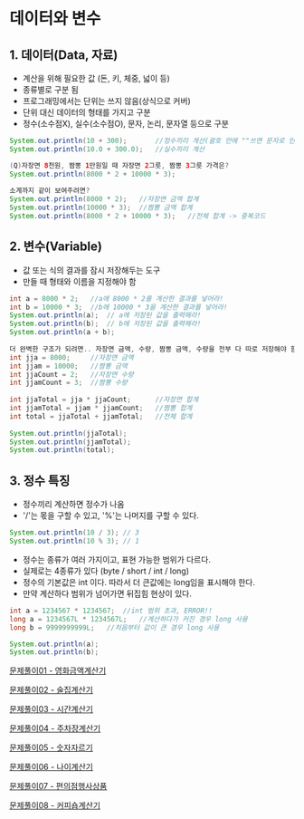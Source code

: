# 데이터와 변수
  
## 1. 데이터(Data, 자료)
- 계산을 위해 필요한 값 (돈, 키, 체중, 넓이 등)
- 종류별로 구분 됨
- 프로그래밍에서는 단위는 쓰지 않음(상식으로 커버)
- 단위 대신 데이터의 형태를 가지고 구분
- 정수(소수점X), 실수(소수점O), 문자, 논리, 문자열 등으로 구분

```java
System.out.println(10 + 300);		//정수끼리 계산(괄호 안에 ""쓰면 문자로 인식)
System.out.println(10.0 + 300.0);	//실수끼리 계산

(Q)자장면 8천원, 짬뽕 1만원일 때 자장면 2그릇, 짬뽕 3그릇 가격은?
System.out.println(8000 * 2 + 10000 * 3);
		
소계까지 같이 보여주려면?
System.out.println(8000 * 2);	//자장면 금액 합계
System.out.println(10000 * 3);	//짬뽕 금액 합계
System.out.println(8000 * 2 + 10000 * 3);	//전체 합계 -> 중복코드
```

## 2. 변수(Variable)
- 값 또는 식의 결과를 잠시 저장해두는 도구
- 만들 때 형태와 이름을 지정해야 함

```java
int a = 8000 * 2;	//a에 8000 * 2를 계산한 결과를 넣어라!
int b = 10000 * 3;	//b에 10000 * 3을 계산한 결과를 넣어라!
System.out.println(a);	// a에 저장된 값을 출력해라!
System.out.println(b);	// b에 저장된 값을 출력해라!
System.out.println(a + b);
		
더 완벽한 구조가 되려면.. 자장면 금액, 수량, 짬뽕 금액, 수량을 전부 다 따로 저장해야 함
int jja = 8000;		//자장면 금액
int jjam = 10000;	//짬뽕 금액
int jjaCount = 2;	//자장면 수량
int jjamCount = 3;	//짬뽕 수량	
		
int jjaTotal = jja * jjaCount;		//자장면 합계
int jjamTotal = jjam * jjamCount;	//짬뽕 합계
int total = jjaTotal + jjamTotal;	//전체 합계	
		
System.out.println(jjaTotal);
System.out.println(jjamTotal);
System.out.println(total);
```

## 3. 정수 특징
- 정수끼리 계산하면 정수가 나옴
- '/'는 몫을 구할 수 있고, '%'는 나머지를 구할 수 있다.

```java
System.out.println(10 / 3);	// 3
System.out.println(10 % 3);	// 1
```
		 	
- 정수는 종류가 여러 가지이고, 표현 가능한 범위가 다르다.
- 실제로는 4종류가 있다 (byte / short / int / long) 
- 정수의 기본값은 int 이다. 따라서 더 큰값에는 long임을 표시해야 한다. 
- 만약 계산하다 범위가 넘어가면 뒤집힘 현상이 있다.

```java
int a = 1234567 * 1234567;	//int 범위 초과, ERROR!!
long a = 1234567L * 1234567L;	//계산하다가 커진 경우 long 사용
long b = 9999999999L;	//처음부터 값이 큰 경우 long 사용

System.out.println(a);
System.out.println(b);
```




[문제풀이01 - 영화금액계산기](https://github.com/wooinp92/kh14/blob/main/day02/src/data/Test03%EC%98%81%ED%99%94%EA%B8%88%EC%95%A1%EA%B3%84%EC%82%B0%EA%B8%B0.java)

[문제풀이02 - 술집계산기](https://github.com/wooinp92/kh14/blob/main/day02/src/data/Test04%EC%88%A0%EC%A7%91%EA%B3%84%EC%82%B0%EA%B8%B0.java)

[문제풀이03 - 시간계산기](https://github.com/wooinp92/kh14/blob/main/day02/src/data/Test06%EC%8B%9C%EA%B0%84%EA%B3%84%EC%82%B0%EA%B8%B02.java)

[문제풀이04 - 주차장계산기](https://github.com/wooinp92/kh14/blob/main/day02/src/data/Test07%EC%A3%BC%EC%B0%A8%EC%9E%A5%EA%B3%84%EC%82%B0%EA%B8%B0.java)

[문제풀이05 - 숫자자르기](https://github.com/wooinp92/kh14/blob/main/day02/src/data/Test08%EC%88%AB%EC%9E%90%EC%9E%90%EB%A5%B4%EA%B8%B0.java)

[문제풀이06 - 나이계산기](https://github.com/wooinp92/kh14/blob/main/day02/src/data/Test09%EB%82%98%EC%9D%B4%EA%B3%84%EC%82%B0%EA%B8%B0.java)

[문제풀이07 - 편의점행사상품](https://github.com/wooinp92/kh14/blob/main/day02/src/data/Test10%ED%8E%B8%EC%9D%98%EC%A0%90%ED%96%89%EC%82%AC%EC%83%81%ED%92%88.java)

[문제풀이08 - 커피숍계산기](https://github.com/wooinp92/kh14/blob/main/day02/src/data/Test11%EC%BB%A4%ED%94%BC%EC%88%8D%EA%B3%84%EC%82%B0%EA%B8%B0.java)
